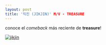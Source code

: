```yaml
---
layout: post
title: '직진 (JIKJIN)' M/V - TREASURE 
---
```


conoce el _comeback_ más reciente de **treasure**!

[![jikjin](https://img.youtube.com/vi/ZJaKdBBzUYk/0.jpg)](https://www.youtube.com/watch?v=ZJaKdBBzUYk)
